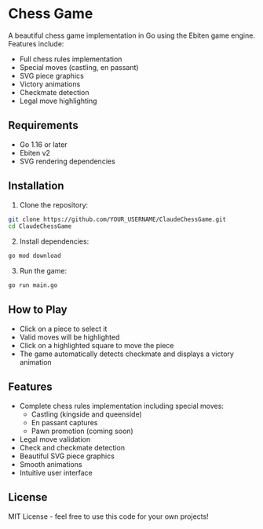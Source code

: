 # Chess Game

A beautiful chess game implementation in Go using the Ebiten game engine. Features include:

- Full chess rules implementation
- Special moves (castling, en passant)
- SVG piece graphics
- Victory animations
- Checkmate detection
- Legal move highlighting

## Requirements

- Go 1.16 or later
- Ebiten v2
- SVG rendering dependencies

## Installation

1. Clone the repository:
```bash
git clone https://github.com/YOUR_USERNAME/ClaudeChessGame.git
cd ClaudeChessGame
```

2. Install dependencies:
```bash
go mod download
```

3. Run the game:
```bash
go run main.go
```

## How to Play

- Click on a piece to select it
- Valid moves will be highlighted
- Click on a highlighted square to move the piece
- The game automatically detects checkmate and displays a victory animation

## Features

- Complete chess rules implementation including special moves:
  - Castling (kingside and queenside)
  - En passant captures
  - Pawn promotion (coming soon)
- Legal move validation
- Check and checkmate detection
- Beautiful SVG piece graphics
- Smooth animations
- Intuitive user interface

## License

MIT License - feel free to use this code for your own projects! 